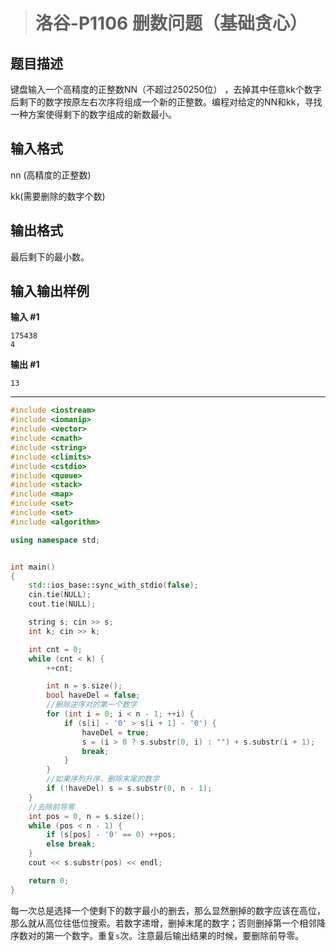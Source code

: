 > # 洛谷-P1106 删数问题（基础贪心）

## 题目描述

键盘输入一个高精度的正整数NN（不超过250250位） ，去掉其中任意kk个数字后剩下的数字按原左右次序将组成一个新的正整数。编程对给定的NN和kk，寻找一种方案使得剩下的数字组成的新数最小。

## 输入格式

nn (高精度的正整数)

kk(需要删除的数字个数)

## 输出格式

最后剩下的最小数。

## 输入输出样例

**输入 #1**

```
175438 
4
```

**输出 #1**

```
13
```

-----

```c++
#include <iostream>
#include <iomanip>
#include <vector>
#include <cmath>
#include <string>
#include <climits>
#include <cstdio>
#include <queue>
#include <stack>
#include <map>
#include <set>
#include <set>
#include <algorithm>

using namespace std;


int main()
{
	std::ios_base::sync_with_stdio(false);
	cin.tie(NULL);
	cout.tie(NULL);

	string s; cin >> s;
	int k; cin >> k;

	int cnt = 0;
	while (cnt < k) {
		++cnt;

		int n = s.size();
		bool haveDel = false;
		//删除逆序对的第一个数字
		for (int i = 0; i < n - 1; ++i) {
			if (s[i] - '0' > s[i + 1] - '0') {
				haveDel = true;
				s = (i > 0 ? s.substr(0, i) : "") + s.substr(i + 1);
				break;
			}
		}
		//如果序列升序，删除末尾的数字
		if (!haveDel) s = s.substr(0, n - 1);
	}
	//去除前导零
	int pos = 0, n = s.size();
	while (pos < n - 1) {
		if (s[pos] - '0' == 0) ++pos;
		else break;
	}
	cout << s.substr(pos) << endl;

    return 0;
}
```

每一次总是选择一个使剩下的数字最小的删去，那么显然删掉的数字应该在高位，那么就从高位往低位搜索。若数字递增，删掉末尾的数字；否则删掉第一个相邻降序数对的第一个数字。重复`s`次。注意最后输出结果的时候，要删除前导零。